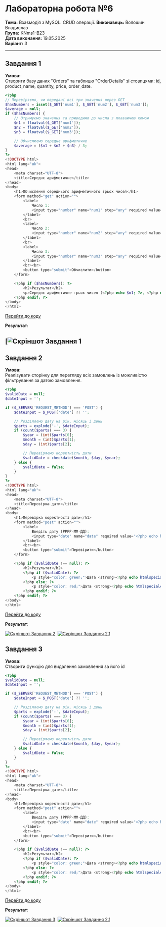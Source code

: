# Лабораторна робота №6


**Тема:** Взаємодія з MySQL. CRUD операції. 
**Виконавець:** Волошин Владислав  
**Група:** KNms1-B23  
**Дата виконання:** 19.05.2025  
**Варіант:** 3

---

## Завдання 1



**Умова:**  
Створити базу даних "Orders" та таблицю "OrderDetails" зі стовпцями: id, product_name, quantity, price, order_date.

```php
<?php
// Перевіряємо, чи передані всі три значення через GET
$hasNumbers = isset($_GET['num1'], $_GET['num2'], $_GET['num3']);
$average = null;
if ($hasNumbers) {
    // Отримуємо значення та приводимо до числа з плаваючою комою
    $n1 = floatval($_GET['num1']);
    $n2 = floatval($_GET['num2']);
    $n3 = floatval($_GET['num3']);

    // Обчислюємо середнє арифметичне
    $average = ($n1 + $n2 + $n3) / 3;
}
?>
<!DOCTYPE html>
<html lang="uk">
<head>
    <meta charset="UTF-8">
    <title>Середнє арифметичне</title>
</head>
<body>
    <h1>Обчислення середнього арифметичного трьох чисел</h1>
    <form method="get" action="">
        <label>
            Число 1:
            <input type="number" name="num1" step="any" required value="<?php echo $hasNumbers ? htmlspecialchars($_GET['num1']) : ''; ?>">
        </label>
        <br>
        <label>
            Число 2:
            <input type="number" name="num2" step="any" required value="<?php echo $hasNumbers ? htmlspecialchars($_GET['num2']) : ''; ?>">
        </label>
        <br>
        <label>
            Число 3:
            <input type="number" name="num3" step="any" required value="<?php echo $hasNumbers ? htmlspecialchars($_GET['num3']) : ''; ?>">
        </label>
        <br><br>
        <button type="submit">Обчислити</button>
    </form>

    <?php if ($hasNumbers): ?>
        <h2>Результат</h2>
        <p>Середнє арифметичне трьох чисел (<?php echo $n1; ?>, <?php echo $n2; ?>, <?php echo $n3; ?>) = <strong><?php echo $average; ?></strong></p>
    <?php endif; ?>
</body>
</html>
```

[Перейти до коду]()

**Результат:**

## [![Скріншот Завдання 1](https://github.com/VoloshynVl/PHPLABS-Voloshyn/blob/main/Lab6/Screenshots/Lab6_task1.png) 


## Завдання 2


**Умова:**  
Реалізувати сторінку для перегляду всіх замовлень із можливістю фільтрування за датою замовлення.

```php
<?php
$validDate = null;
$dateInput = '';

if ($_SERVER['REQUEST_METHOD'] === 'POST') {
    $dateInput = $_POST['date'] ?? '';

    // Розділяємо дату на рік, місяць і день
    $parts = explode('-', $dateInput);
    if (count($parts) === 3) {
        $year = (int)$parts[0];
        $month = (int)$parts[1];
        $day = (int)$parts[2];

        // Перевіряємо коректність дати
        $validDate = checkdate($month, $day, $year);
    } else {
        $validDate = false;
    }
}
?>
<!DOCTYPE html>
<html lang="uk">
<head>
    <meta charset="UTF-8">
    <title>Перевірка дати</title>
</head>
<body>
    <h1>Перевірка коректності дати</h1>
    <form method="post" action="">
        <label>
            Введіть дату (РРРР-ММ-ДД):
            <input type="date" name="date" required value="<?php echo htmlspecialchars($dateInput); ?>">
        </label>
        <br><br>
        <button type="submit">Перевірити</button>
    </form>

    <?php if ($validDate !== null): ?>
        <h2>Результат</h2>
        <?php if ($validDate): ?>
            <p style="color: green;">Дата <strong><?php echo htmlspecialchars($dateInput); ?></strong> є коректною.</p>
        <?php else: ?>
            <p style="color: red;">Дата <strong><?php echo htmlspecialchars($dateInput); ?></strong> є некоректною.</p>
        <?php endif; ?>
    <?php endif; ?>
</body>
</html>

```

[Перейти до коду]()

**Результат:**

[![Скріншот Завдання 2](https://github.com/VoloshynVl/PHPLABS-Voloshyn/blob/main/lab5/Screenshots/Lab5_task2_first-scrn.png)](https://github.com/VoloshynVl/PHPLABS-Voloshyn/blob/main/lab5/Screenshots/Lab5_task2_first-scrn.png) 
[![Скріншот Завдання 2.1](https://github.com/VoloshynVl/PHPLABS-Voloshyn/blob/main/lab5/Screenshots/Lab5_task2_second-scrn.png)](https://github.com/VoloshynVl/PHPLABS-Voloshyn/blob/main/lab5/Screenshots/Lab5_task2_second-scrn.png)

## Завдання 3


**Умова:**  
Створити функцію для видалення замовлення за його id


```php
<?php
$validDate = null;
$dateInput = '';

if ($_SERVER['REQUEST_METHOD'] === 'POST') {
    $dateInput = $_POST['date'] ?? '';

    // Розділяємо дату на рік, місяць і день
    $parts = explode('-', $dateInput);
    if (count($parts) === 3) {
        $year = (int)$parts[0];
        $month = (int)$parts[1];
        $day = (int)$parts[2];

        // Перевіряємо коректність дати
        $validDate = checkdate($month, $day, $year);
    } else {
        $validDate = false;
    }
}
?>
<!DOCTYPE html>
<html lang="uk">
<head>
    <meta charset="UTF-8">
    <title>Перевірка дати</title>
</head>
<body>
    <h1>Перевірка коректності дати</h1>
    <form method="post" action="">
        <label>
            Введіть дату (РРРР-ММ-ДД):
            <input type="date" name="date" required value="<?php echo htmlspecialchars($dateInput); ?>">
        </label>
        <br><br>
        <button type="submit">Перевірити</button>
    </form>

    <?php if ($validDate !== null): ?>
        <h2>Результат</h2>
        <?php if ($validDate): ?>
            <p style="color: green;">Дата <strong><?php echo htmlspecialchars($dateInput); ?></strong> є коректною.</p>
        <?php else: ?>
            <p style="color: red;">Дата <strong><?php echo htmlspecialchars($dateInput); ?></strong> є некоректною.</p>
        <?php endif; ?>
    <?php endif; ?>
</body>
</html>

```

[Перейти до коду]()

**Результат:**

[![Скріншот Завдання 3](https://github.com/VoloshynVl/PHPLABS-Voloshyn/blob/main/lab5/Screenshots/Lab5_task2_first-scrn.png)](https://github.com/VoloshynVl/PHPLABS-Voloshyn/blob/main/lab5/Screenshots/Lab5_task2_first-scrn.png) 
[![Скріншот Завдання 2.1](https://github.com/VoloshynVl/PHPLABS-Voloshyn/blob/main/lab5/Screenshots/Lab5_task2_second-scrn.png)](https://github.com/VoloshynVl/PHPLABS-Voloshyn/blob/main/lab5/Screenshots/Lab5_task2_second-scrn.png)

